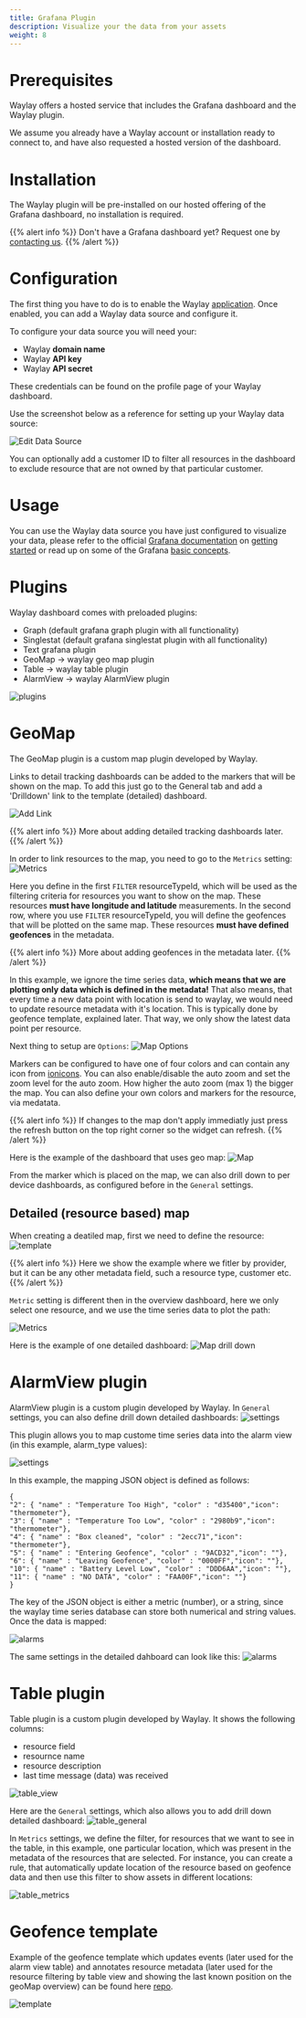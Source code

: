 ```yaml
---
title: Grafana Plugin
description: Visualize your the data from your assets
weight: 8
---
```


# Prerequisites

Waylay offers a hosted service that includes the Grafana dashboard and the Waylay plugin.

We assume you already have a Waylay account or installation ready to connect to, and have also requested a hosted version of the dashboard.

# Installation

The Waylay plugin will be pre-installed on our hosted offering of the Grafana dashboard, no installation is required.

{{% alert info %}}
Don't have a Grafana dashboard yet? Request one by [contacting us](mailto:support@waylay.io).
{{% /alert %}}

# Configuration

The first thing you have to do is to enable the Waylay [application](http://docs.grafana.org/plugins/apps/#enabling-app-plugins). Once enabled, you can add a Waylay data source and configure it.

To configure your data source you will need your:

* Waylay **domain name**
* Waylay **API key**
* Waylay **API secret**

These credentials can be found on the profile page of your Waylay dashboard.

Use the screenshot below as a reference for setting up your Waylay data source:

![Edit Data Source](features/grafana/datasource.png)

You can optionally add a customer ID to filter all resources in the dashboard to exclude resource that are not owned by that particular customer.

# Usage

You can use the Waylay data source you have just configured to visualize your data, please refer to the official [Grafana documentation](http://docs.grafana.org/) on [getting started](http://docs.grafana.org/guides/getting_started/) or read up on some of the Grafana [basic concepts](http://docs.grafana.org/guides/basic_concepts/).

# Plugins
Waylay dashboard comes with preloaded plugins:

* Graph (default grafana graph plugin with all functionality) 
* Singlestat (default grafana singlestat plugin with all functionality)
* Text grafana plugin  
* GeoMap -> waylay geo map plugin
* Table -> waylay table plugin
* AlarmView -> waylay AlarmView plugin

![plugins](features/grafana/plugins.png)

# GeoMap

The GeoMap plugin is a custom map plugin developed by Waylay.

Links to detail tracking dashboards can be added to the markers that will be shown on the map. To add this just go to the General tab and add a 'Drilldown' link to the template (detailed) dashboard.

![Add Link](features/grafana/general.png)

{{% alert info %}}
More about adding detailed tracking dashboards later.
{{% /alert %}}


In order to link resources to the map, you need to go to the `Metrics` setting:
![Metrics](features/grafana/metrics.png)

Here you define in the first `FILTER` resourceTypeId, which will be used as the filtering criteria for resources you want to show on the map. These resources __must have longitude and latitude__ measurements.
In the second row, where you use `FILTER` resourceTypeId, you will define the geofences that will be plotted on the same map. These resources __must have defined geofences__ in the metadata.

{{% alert info %}}
More about adding geofences in the metadata later.
{{% /alert %}}

In this example, we ignore the time series data, __which means that we are plotting only data which is defined in the metadata!__ That also means, that every time a new data point with location is send to waylay, we would need to update resource metadata with it's location. This is typically done by geofence template, explained later. That way, we only show the latest data point per resource.


Next thing to setup are `Options`:
![Map Options](features/grafana/options.png)

Markers can be configured to have one of four colors and can contain any icon from [ionicons](http://ionicons.com/). You can also enable/disable the auto zoom and set the zoom level for the auto zoom. How higher the auto zoom (max 1) the bigger the map. You can also define your own colors and markers for the resource, via medatata.

{{% alert info %}}
If changes to the map don't apply immediatly just press the refresh button on the top right corner so the widget can refresh.
{{% /alert %}}


Here is the example of the dashboard that uses geo map:
![Map ](features/grafana/geo_map.png)


From the marker which is placed on the map, we can also drill down to per device dashboards, as configured before in the `General` settings.

## Detailed (resource based) map

When creating a deatiled map, first we need to define the resource:
![template](features/grafana/template_resource.png)

{{% alert info %}}
Here we show the example where we fitler by provider, but it can be any other metadata field, such a resource type, customer etc.
{{% /alert %}}

`Metric` setting is different then in the overview dashboard, here we only select one resource, and we use the time series data to plot the path:

![Metrics](features/grafana/metrics_tracking.png)

Here is the example of one detailed dashboard:
![Map drill down](features/grafana/details.png)


# AlarmView plugin

AlarmView plugin is a custom plugin developed by Waylay. In `General` settings, you can also define drill down detailed dashboards:
![settings](features/grafana/alarm_settings.png)

This plugin allows you to map custome time series data into the alarm view (in this example, alarm_type values):

![settings](features/grafana/alarm_metrics.png)

In this example, the mapping JSON object is defined as follows:

```
{
"2": { "name" : "Temperature Too High", "color" : "d35400","icon": "thermometer"}, 
"3": { "name" : "Temperature Too Low", "color" : "2980b9","icon": "thermometer"}, 
"4": { "name" : "Box cleaned", "color" : "2ecc71","icon": "thermometer"}, 
"5": { "name" : "Entering Geofence", "color" : "9ACD32","icon": ""}, 
"6": { "name" : "Leaving Geofence", "color" : "0000FF","icon": ""}, 
"10": { "name" : "Battery Level Low", "color" : "DDD6AA","icon": ""}, 
"11": { "name" : "NO DATA", "color" : "FAA00F","icon": ""}
}
```

The key of the JSON object is either a metric (number), or a string, since the waylay time series database can store both numerical and string values. Once the data is mapped:

![alarms](features/grafana/alarms.png)


The same settings in the detailed dahboard can look like this:
![alarms](features/grafana/alarm_resource_settings.png)

# Table plugin
Table plugin is a custom plugin developed by Waylay. It shows the following columns:

* resource field
* resournce name
* resource description
* last time message (data) was received

![table_view](features/grafana/table_view.png)

Here are the `General` settings, which also allows you to add drill down detailed dashboard:
![table_general](features/grafana/table_general.png)

In `Metrics` settings, we define the filter, for resources that we want to see in the table, in this example, one particular location, which was present in the metadata of the resources that are selected. For instance, you can create a rule, that automatically update location of the resource based on geofence data and then use this filter to show assets in different locations:

![table_metrics](features/grafana/table_metrics.png)

# Geofence template

Example of the geofence template which updates events (later used for the alarm view table) and annotates resource metadata (later used for the resource filtering by table view and showing the last known position on the geoMap overview) can be found here [repo](https://raw.githubusercontent.com/waylayio/Templates/master/geoFencePerCustomer).


![template](features/grafana/geoFence_template.png)



